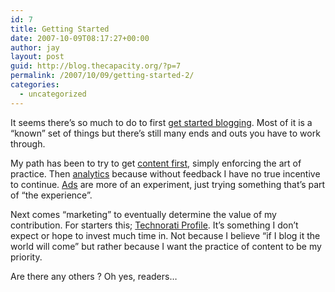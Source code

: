 ```yaml
---
id: 7
title: Getting Started
date: 2007-10-09T08:17:27+00:00
author: jay
layout: post
guid: http://blog.thecapacity.org/?p=7
permalink: /2007/10/09/getting-started-2/
categories:
  - uncategorized
---
```

It seems there&#8217;s so much to do to first [get started blogging](http://geniustypes.com/how_to_blog_the_manual/ "Genius Types - How to Blog"). Most of it is a &#8220;known&#8221; set of things but there&#8217;s still many ends and outs you have to work through.

My path has been to try to get [content first](http://blog.thecapacity.org/ "thecapacity for content"), simply enforcing the art of practice. Then [analytics](http://www.google.com/analytics/ "Google Analytics") because without feedback I have no true incentive to continue. [Ads](https://www.google.com/adsense/login/en_US/?hl-en_US "Google Adsense") are more of an experiment, just trying something that&#8217;s part of &#8220;the experience&#8221;.

Next comes &#8220;marketing&#8221; to eventually determine the value of my contribution. For starters this; <a href="http://technorati.com/claim/dcc52x6ww" rel="me">Technorati Profile</a>. It&#8217;s something I don&#8217;t expect or hope to invest much time in. Not because I believe &#8220;if I blog it the world will come&#8221; but rather because I want the practice of content to be my priority.

Are there any others ? Oh yes, readers&#8230;